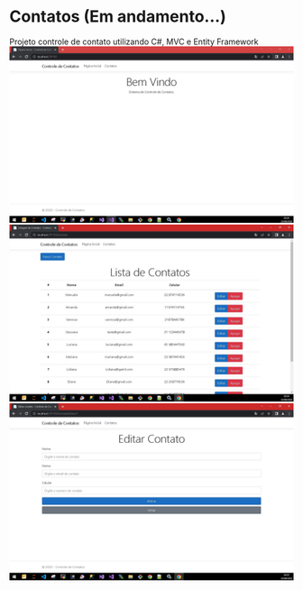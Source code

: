 # Contatos (Em andamento...)
Projeto controle de contato utilizando C#, MVC e Entity Framework
![alt text](https://github.com/GeovaneJorge/Contatos/blob/main/print1.JPG)
![alt text](https://github.com/GeovaneJorge/Contatos/blob/main/print2.JPG)
![alt text](https://github.com/GeovaneJorge/Contatos/blob/main/print3.JPG)

